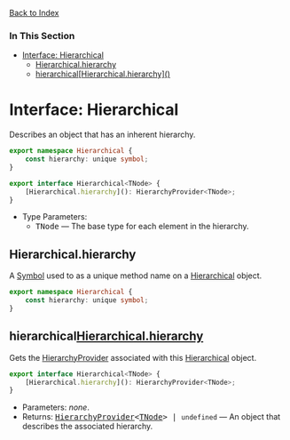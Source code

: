 [Back to Index](#index.md)



### In This Section

* [Interface: Hierarchical](#interface-hierarchical)
    * [Hierarchical.hierarchy](#hierarchicalhierarchy)
    * [hierarchical\[Hierarchical.hierarchy\]()](#hierarchicalhierarchicalhierarchy)



# Interface: Hierarchical
Describes an object that has an inherent hierarchy.

```ts
export namespace Hierarchical {
    const hierarchy: unique symbol;
}

export interface Hierarchical<TNode> {
    [Hierarchical.hierarchy](): HierarchyProvider<TNode>;
}
```

* Type Parameters:
  * <a name="hierarchical-tnode"></a><samp>TNode</samp> &mdash; The base type for each element in the hierarchy.



## Hierarchical.hierarchy
A [Symbol][] used to as a unique method name on a [Hierarchical](#interface-hierarchical) object.

```ts
export namespace Hierarchical {
    const hierarchy: unique symbol;
}
```



## hierarchical[Hierarchical.hierarchy]()
Gets the [HierarchyProvider](#interface-hierarchyprovider) associated with this [Hierarchical](#interface-hierarchical) object.

```ts
export interface Hierarchical<TNode> {
    [Hierarchical.hierarchy](): HierarchyProvider<TNode>;
}
```

* Parameters: _none_.
* Returns: <samp>[HierarchyProvider](interface-hierarchyprovider.md)&lt;[TNode](#hierarchical-tnode)&gt; | `undefined`</samp> &mdash; An object that describes the associated hierarchy.


[Symbol]: http://ecma-international.org/ecma-262/6.0/index.html#sec-symbol-constructor
